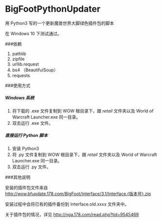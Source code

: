 # BigFootPythonUpdater

用 Python3 写的一个更新魔兽世界大脚绿色插件包的脚本

在 Windows 10 下测试通过。

###依赖
1. pathlib
2. zipfile
3. urllib.request
4. bs4 （BeautifulSoup）
5. requests

###使用方式

##### Windows 系统 
1. 将下载的 .exe 文件复制到 WOW 根目录下，跟 _retail_ 文件夹以及 World of Warcraft Launcher.exe 同一目录。
2. 双击运行 .exe 文件。

##### 直接运行 Python 脚本
1. 安装 Python3
2. 将 .py 文件复制到 WOW 根目录下，跟 _retail_ 文件夹以及 World of Warcraft Launcher.exe 同一目录。
3. 双击运行 .py 文件。

###其他说明

安装的插件包文件来自 http://wow.bfupdate.178.com/BigFoot/Interface/3.1/Interface.{版本号}.zip

安装过程中会将已有的插件备份到 Interface.old.xxxx 文件夹中。

关于插件包的情况，详见 http://nga.178.com/read.php?tid=9545469
